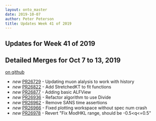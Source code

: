 ```yaml
---
layout: onto_master
date: 2019-10-07
author: Peter Peterson
title: Updates Week 41 of 2019
---
```

Updates for Week 41 of 2019
---------------------------

Detailed Merges for Oct 7 to 13, 2019
-------------------------------------
[on github](https://github.com/mantidproject/mantid/pulls?q=is%3Apr+merged%3A2019-10-08..2019-10-13)

* *new* [PR26729](https://github.com/mantidproject/mantid/pull/26729) - Updating muon alalysis to work with history
* *new* [PR26822](https://github.com/mantidproject/mantid/pull/26822) - Add StretchedKT to fit functions
* *new* [PR26877](https://github.com/mantidproject/mantid/pull/26877) - Adding basic ALFView
* *new* [PR26936](https://github.com/mantidproject/mantid/pull/26936) - Refactor algorithm to use Divide
* *new* [PR26962](https://github.com/mantidproject/mantid/pull/26962) - Remove SANS time assertions
* *new* [PR26966](https://github.com/mantidproject/mantid/pull/26966) - Fixed plotting workspace without spec num crash
* *new* [PR26978](https://github.com/mantidproject/mantid/pull/26978) - Revert "Fix ModHKL range, should be -0.5<q<=0.5"
